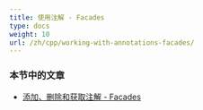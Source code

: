 ```yaml
---
title: 使用注解 - Facades
type: docs
weight: 10
url: /zh/cpp/working-with-annotations-facades/
---
```


### **本节中的文章**

- [添加、删除和获取注解 - Facades](/pdf/zh/cpp/add-delete-and-get-annotation-facades/)